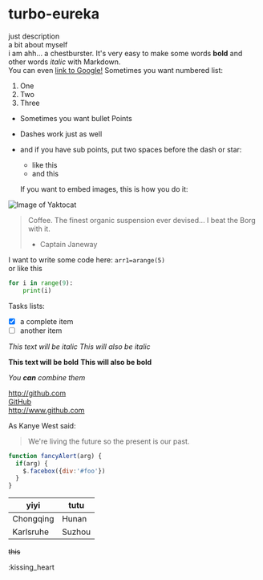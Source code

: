 # turbo-eureka
just description  
a bit about myself  
i am ahh... a chestburster. 
It's very easy to make some words **bold** and other words *italic* with Markdown.  
You can even [link to Google!](http://google.com)
Sometimes you want numbered list:  
1. One  
2. Two  
3. Three  

* Sometimes you want bullet Points  
- Dashes work just as well  
- and if you have sub points, put two spaces before the dash or star:
  - like this
  - and this  
  
  If you want to embed images, this is how you do it:

![Image of Yaktocat](https://octodex.github.com/images/yaktocat.png)  

> Coffee. The finest organic suspension ever devised... I beat the Borg with it.
> - Captain Janeway

I want to write some code here: `arr1=arange(5)`  
or like this

```python  
for i in range(9):
    print(i)  
```  
Tasks lists:

- [x] a complete item
- [ ] another item

*This text will be italic*
_This will also be italic_

**This text will be bold**
__This will also be bold__

_You **can** combine them_

http://github.com  
[GitHub](http://github.com)  
http://www.github.com  

As Kanye West said:

> We're living the future so
> the present is our past.  

```javascript
function fancyAlert(arg) {
  if(arg) {
    $.facebox({div:'#foo'})
  }
}
```  

yiyi | tutu
---- | ----
Chongqing| Hunan
Karlsruhe| Suzhou  

~~this~~  

:kissing_heart

